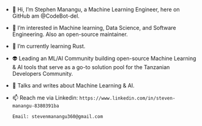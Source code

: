 - 👋 Hi, I’m Stephen Manangu, a Machine Learning Engineer, here on GitHub am @CodeBot-del.
- 👀 I’m interested in Machine learning, Data Science, and Software Engineering. Also an open-source maintainer. 
- 🌱 I’m currently learning Rust.
- 👽 Leading an ML/AI Community building open-source Machine Learning & AI tools that serve as a go-to solution pool for the Tanzanian Developers Community.
- 💞️ Talks and writes about Machine Learning & AI.

- 📫 Reach me via 
      Linkedin: `https://www.linkedin.com/in/steven-manangu-8380391ba`

      Email: stevenmanangu360@gmail.com

<!---
CodeBot-del/CodeBot-del is a ✨ special ✨ repository because its `README.md` (this file) appears on your GitHub profile.
You can click the Preview link to take a look at your changes.
--->
